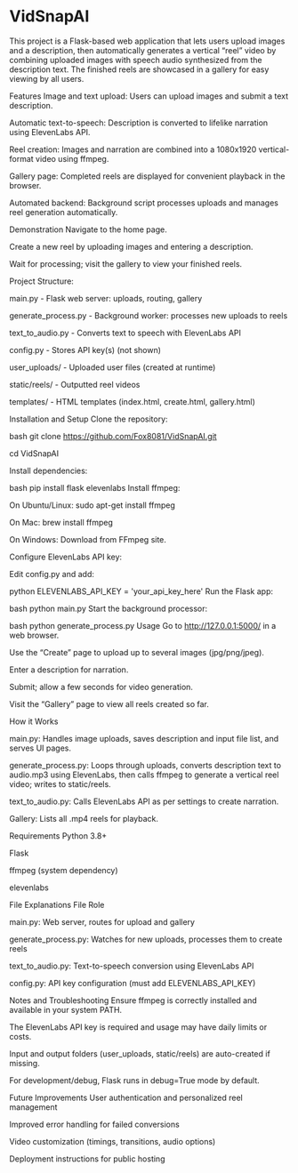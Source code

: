 # VidSnapAI
This project is a Flask-based web application that lets users upload images and a description, then automatically generates a vertical “reel” video by combining uploaded images with speech audio synthesized from the description text. The finished reels are showcased in a gallery for easy viewing by all users.

Features
Image and text upload: Users can upload images and submit a text description.

Automatic text-to-speech: Description is converted to lifelike narration using ElevenLabs API.

Reel creation: Images and narration are combined into a 1080x1920 vertical-format video using ffmpeg.

Gallery page: Completed reels are displayed for convenient playback in the browser.

Automated backend: Background script processes uploads and manages reel generation automatically.

Demonstration
Navigate to the home page.

Create a new reel by uploading images and entering a description.

Wait for processing; visit the gallery to view your finished reels.

Project Structure:

 main.py             -  Flask web server: uploads, routing, gallery
 
 generate_process.py -  Background worker: processes new uploads to reels
 
 text_to_audio.py    -  Converts text to speech with ElevenLabs API
 
 config.py           -  Stores API key(s) (not shown)
 
 user_uploads/       -  Uploaded user files (created at runtime)
 
 static/reels/       -  Outputted reel videos
 
 templates/          -  HTML templates (index.html, create.html, gallery.html)
 
Installation and Setup
Clone the repository:

bash
git clone https://github.com/Fox8081/VidSnapAI.git

cd VidSnapAI

Install dependencies:

bash
pip install flask elevenlabs
Install ffmpeg:

On Ubuntu/Linux: sudo apt-get install ffmpeg

On Mac: brew install ffmpeg

On Windows: Download from FFmpeg site.

Configure ElevenLabs API key:

Edit config.py and add:

python
ELEVENLABS_API_KEY = 'your_api_key_here'
Run the Flask app:

bash
python main.py
Start the background processor:

bash
python generate_process.py
Usage
Go to http://127.0.0.1:5000/ in a web browser.

Use the “Create” page to upload up to several images (jpg/png/jpeg).

Enter a description for narration.

Submit; allow a few seconds for video generation.

Visit the “Gallery” page to view all reels created so far.

How it Works

main.py: Handles image uploads, saves description and input file list, and serves UI pages.

generate_process.py: Loops through uploads, converts description text to audio.mp3 using ElevenLabs, then calls ffmpeg to generate a vertical reel video; writes to static/reels.

text_to_audio.py: Calls ElevenLabs API as per settings to create narration.

Gallery: Lists all .mp4 reels for playback.

Requirements
Python 3.8+

Flask

ffmpeg (system dependency)

elevenlabs

File Explanations
File	Role

main.py:	            Web server, routes for upload and gallery

generate_process.py:	Watches for new uploads, processes them to create reels

text_to_audio.py:	   Text-to-speech conversion using ElevenLabs API

config.py:	          API key configuration (must add ELEVENLABS_API_KEY)

Notes and Troubleshooting
Ensure ffmpeg is correctly installed and available in your system PATH.

The ElevenLabs API key is required and usage may have daily limits or costs.

Input and output folders (user_uploads, static/reels) are auto-created if missing.

For development/debug, Flask runs in debug=True mode by default.

Future Improvements
User authentication and personalized reel management

Improved error handling for failed conversions

Video customization (timings, transitions, audio options)

Deployment instructions for public hosting

